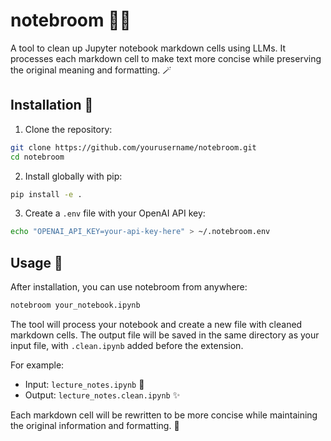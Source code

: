 # notebroom 📝✨

A tool to clean up Jupyter notebook markdown cells using LLMs. It processes each markdown cell to make text more concise while preserving the original meaning and formatting. 🪄

## Installation 🔧

1. Clone the repository:
```bash
git clone https://github.com/yourusername/notebroom.git
cd notebroom
```

2. Install globally with pip:
```bash
pip install -e .
```

3. Create a `.env` file with your OpenAI API key:
```bash
echo "OPENAI_API_KEY=your-api-key-here" > ~/.notebroom.env
```

## Usage 🚀

After installation, you can use notebroom from anywhere:

```bash
notebroom your_notebook.ipynb
```

The tool will process your notebook and create a new file with cleaned markdown cells. The output file will be saved in the same directory as your input file, with `.clean.ipynb` added before the extension.

For example:
- Input:  `lecture_notes.ipynb` 📓
- Output: `lecture_notes.clean.ipynb` ✨

Each markdown cell will be rewritten to be more concise while maintaining the original information and formatting. 🎯
